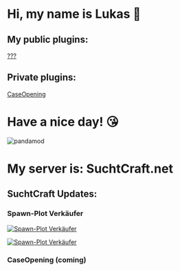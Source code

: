 # Hi, my name is Lukas 👋
## My public plugins:

[???](https://github.com/PandaMod/#v0.1-BETA)

## Private plugins:

[CaseOpening](https://github.com/PandaMod/CaseOpening/#v0.1-BETA)

# Have a nice day! 😘

![pandamod](http://suchtcraft.net/pandamod/logo.png)

# My server is: SuchtCraft.net
## SuchtCraft Updates:

### Spawn-Plot Verkäufer
[![Spawn-Plot Verkäufer](https://img.youtube.com/vi/FO0lOSSWRIQ/0.jpg)](https://www.youtube.com/watch?v=FO0lOSSWRIQ "Spawn-Plot Verkäufer")

[![Spawn-Plot Verkäufer](https://yt-embed.herokuapp.com/embed?v=StTqXEQ2l-Y)](https://www.youtube.com/watch?v=StTqXEQ2l-Y "Everything Is AWESOME")

### CaseOpening (coming)
